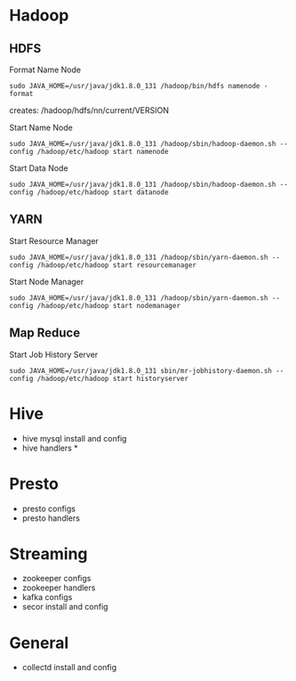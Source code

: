 # Hadoop

## HDFS
Format Name Node

```sudo JAVA_HOME=/usr/java/jdk1.8.0_131 /hadoop/bin/hdfs namenode -format```

creates: /hadoop/hdfs/nn/current/VERSION

Start Name Node

```sudo JAVA_HOME=/usr/java/jdk1.8.0_131 /hadoop/sbin/hadoop-daemon.sh --config /hadoop/etc/hadoop start namenode```

Start Data Node

```sudo JAVA_HOME=/usr/java/jdk1.8.0_131 /hadoop/sbin/hadoop-daemon.sh --config /hadoop/etc/hadoop start datanode```

## YARN
Start Resource Manager

```sudo JAVA_HOME=/usr/java/jdk1.8.0_131 /hadoop/sbin/yarn-daemon.sh --config /hadoop/etc/hadoop start resourcemanager```

Start Node Manager

```sudo JAVA_HOME=/usr/java/jdk1.8.0_131 /hadoop/sbin/yarn-daemon.sh --config /hadoop/etc/hadoop start nodemanager```

## Map Reduce

Start Job History Server

```sudo JAVA_HOME=/usr/java/jdk1.8.0_131 sbin/mr-jobhistory-daemon.sh --config /hadoop/etc/hadoop start historyserver  ```

# Hive
* hive mysql install and config
* hive handlers
  * 

# Presto
* presto configs
* presto handlers

# Streaming
* zookeeper configs
* zookeeper handlers
* kafka configs
* secor install and config

# General
* collectd install and config
